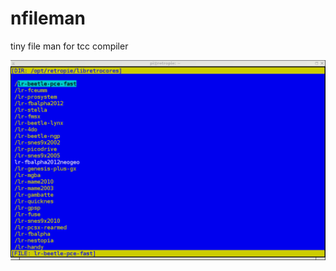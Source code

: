 # nfileman
tiny file man for tcc compiler

![](https://raw.githubusercontent.com/spartrekus/nfileman/master/nfileman.png)


